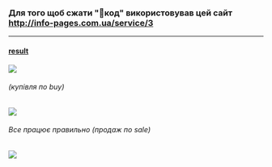### Для того щоб сжати "💩код" використовував цей сайт http://info-pages.com.ua/service/3

------------
#### [result](https://mykolaseletskyi.github.io/JS_HM_3/ "result")
![](https://lh3.googleusercontent.com/s63vEcoA1kp6-rjRbJ36cld_5Y1eMlwQgOy-XeyhN4CkdRYJgRwPBW63NzzChipn7Jmc6chtg5up_BNIIUY-RtaUgrZt4ibXJBzwScld0jp_HJrkqDMGaolZuqLkROptR2RncG4p0REBV1vSu9vnQwjHdKdDHUyy-RHiqXz6DoZgRfpacFD6vDrdqIjJMFZjncm-BkQPJSMUotY9WFvfgAwxMqd1nqIW51e2DdIpqGe_5xkUT8wQ2ZINAEYHrBLxYF96mOZmSShVXu5jfzZSHOKb4up-BSKFH-2nqZffm9nU98LoPK7yF_8Kcu2WkdSLIo6renx582y6rAoFmQKVjZgGZWKzWvJyV-KZVHJkyGLmP_tbBEKX2f6LQ6TLA7ZJxRqCH69ywjXZrrQXz_o7-unmrNccEGwkg9M1TxYmnrL7j_v1TpYz1x1mWp3Jf91UpmMWTEnAQ29uftJPNg5fReOkIA_1qUDLY93Th8qAAGT7m2qLG4ZYbW7MaMr6QeUIqzWI2ylZ8qHmSTz3lmCx6UxqK17qUjsUu2gKSRzXIIHy19hW8lpnBtu46My6dhCG_Xe1Um-VTnxhA63QjNWS1uYcz1Ahjf_t17CdvoKgQZ4YJGm7NRrzPiIcsKC41bTfpnDY83900NS3GKJvJ2x35b-1F7SAQMfpmHaEZ28__1RqBgpLjaZAdQjUssKHLWwKkUrxGF1oVKFrn1o3_MJgkLs=w810-h384-no?authuser=0)
###### (купівля по buy)
![](https://lh3.googleusercontent.com/62MgXI-V-DVwo4ixM21KFVeBglf5-5IsFU46UW49XKPWx0Y16F_zglAfeyoRhHMyonDXVXCVotnCRNNQG-5SXjv9A3YCZAvtVdqGwreIim6MQcJPfIZjL_s3H79-5Mlp88x91kaUspWY7r9rJevWI6lxquIHulCvfGUn9A2LDcvQ4rABvO4HBKclDIX3t9Bvm6wf4D_bMMIfEMBatbP-NBjwHk4Gom1FxQ3y2uf4Ywp21HunTYX7vP1-GUW0nexBaE5pgKQm_K0rfvlrmaljGXHOjhbXJgCVOpZciBkwHLuvzKIz1s4hTswc4NTAnBOefvaMvdtXb1zelmQb5EzdOh4Q_vl3mb9ZOfw__NiZalur3GIQ5Id-V3D8jsgfW3A9szBEwLJOF7GOcf3hNjudCAQowVneJGX2x8ruhl7S1U2c5kboVbtA3VhzFARFcq5Keyca11PQVrmeyHlRylY4fKtj2szZlmO5X5H5qIEbr_T7QLklfWA6bPjFqevpLY1L9ppX8p2g2JLIRPUEqHr5cCo9fm5Dz8EMtlgpDkOjIZ8bpwwLIEWfZB6P7WydyvcCfIc_HTJEh3Gf7O3dl7UEjKjCVJpmqXuXiKCgOFv5RHo7aZaSTsLVrcK2BTqsQqvSgC5o0IzbWd4mGKbDdLuAOtl-549lUIMsNgseypOeuFcVAaE0DqE4sFYKRejq_szG9YztTiQG3bBnsEmooqjB-3g=w812-h380-no?authuser=0)
###### Все працює правильно (продаж по sale)
![](https://lh3.googleusercontent.com/HOzLPiyskTzmhV9rHn3C8pbv5K-zEEzI55O2iobZYrDSox11a_N9iCo9TcO23UmcUwoG6D32tAgJ3ELJiJx289F8SCADdWa6MmOj25jHDYy82-aKHHbhGHbLY2ocOBhc-Ai0W8snv6Asu5wfDe3Ozv3v4w7SiXe5KMPWDfEcKb8gGBcuP89rRGcdtkw_b4G00YaEOkYyIDsP63Bo-Y1gwwMhb6v3W69rjX9vDECsI_X2SAQhSc5s98JxjaOnrEBNZBVR87eIyvb_JkaDCFP7e1AGBH3EkwaNt-7n0rmaBl4iPq7dEzEbXWz4OkZYwCbCXBh_xmrwPalX1EAHyhtwro63RloUijwZ0JYhDCgeel0fEmXoLaefGEkl9odzZD8H2ULB3GRv9iAfcHzBdB7uIQJUYVgesegsk3_DmVMT-mUxoZM9jooddFyXXg9N4DMnuHn2a3k_3azzjXw3vq1Bi8e9LuXjYwMhzF-RrM-aZqGJZbHIJiR5R9dl-RgO2T8PtvlVNa8gQAudYzSEF6ccwWk6z8kqSS6gS-OiYxIC4kf6qm8Nb20RK_fZxg5B5qhCb02sLJTi5Yucua0q5dAQhhxyTU0HOFAtP71tiJJr_gPNSmtWVvBEuIUVAtmR9-fjk5fT87qHKmPwy_esSLkx1XG8MD3iXW5d6tFD04p6PlHy37N_TVYezPhvDrKCt8N3EpfQm_vI2yOGrJweorroIFs=w808-h383-no?authuser=0)
